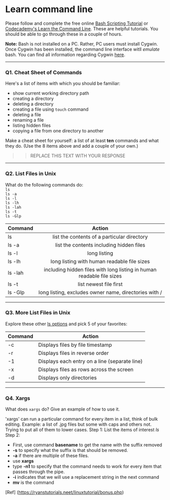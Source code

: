 # Learn command line

Please follow and complete the free online [Bash Scripting Tutorial](https://ryanstutorials.net/bash-scripting-tutorial/) or [Codecademy's Learn the Command Line](https://www.codecademy.com/learn/learn-the-command-line). These are helpful tutorials. You should be able to go through these in a couple of hours.

**Note:** Bash is not installed on a PC. Rather, PC users must install Cygwin. Once Cygwin has been installed, the command line interface witll _emulate_ bash. You can find all information regarding Cygwin [here](https://www.cygwin.com/).

---

### Q1.  Cheat Sheet of Commands  

Here's a list of items with which you should be familiar:  
* show current working directory path
* creating a directory
* deleting a directory
* creating a file using `touch` command
* deleting a file
* renaming a file
* listing hidden files
* copying a file from one directory to another

Make a cheat sheet for yourself: a list of at least **ten** commands and what they do.  (Use the 8 items above and add a couple of your own.)  

> > REPLACE THIS TEXT WITH YOUR RESPONSE

---

### Q2.  List Files in Unix   

What do the following commands do:  
`ls`  
`ls -a`  
`ls -l`  
`ls -lh`  
`ls -lah`  
`ls -t`  
`ls -Glp`  

| Command | Action                                                                |
|---------|:---------------------------------------------------------------------:|
| ls      | list the contents of a particular directory                           |
| ls -a   | list the contents including hidden files                              |
| ls -l   | long listing                                                          |
| ls -lh  | long listing with human readable file sizes                           |
| ls -lah | including hidden files with long listing in human readable file sizes |
| ls -t   | list newest file first                                                |
| ls -Glp | long listing, excludes owner name, directories with /                 |

---

### Q3.  More List Files in Unix  

Explore these other [ls options](http://www.techonthenet.com/unix/basic/ls.php) and pick 5 of your favorites:

| Command | Action                                       |
|---------|----------------------------------------------|
| -c      | Displays files by file timestamp             |
| -r      | Displays files in reverse order              |
| -1      | Displays each entry on a line (separate line)|
| -x      | Displays files as rows across the screen     |
| -d      | Displays only directories                    |

---

### Q4.  Xargs   

What does `xargs` do? Give an example of how to use it.

'xargs' can run a particular command for every item in a list, think of bulk editing. 
Example: a list of .jpg files but some with caps and others not. Trying to put all of them to lower cases.
Step 1: List the items of interest _ls_
Step 2:
  * First, use command __basename__ to get the name with the suffix removed
  * __-s__ to specify what the suffix is that should be removed.
  * __-a__ if there are multiple of these files.
  * use __xargs__ 
  * type __-n1__ to specify that the command needs to work for every item that passes through the pipe.
  * __-i__ indicates that we will use a replacement string in the next command 
  * __mv__ is the command 
 
[Ref] (https://ryanstutorials.neet/linuxtutorial/bonus.php)
